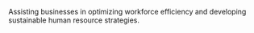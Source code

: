 Assisting businesses in optimizing workforce efficiency and developing sustainable human resource strategies.
